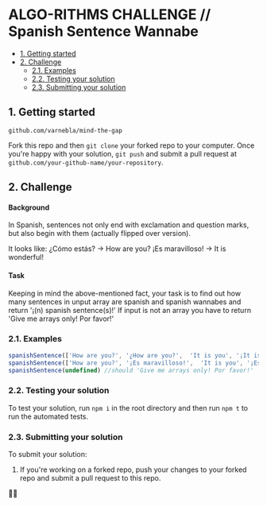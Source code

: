 # ALGO-RITHMS CHALLENGE // Spanish Sentence Wannabe

- [1. Getting started](#1-getting-started)
- [2. Challenge](#2-challenge)
  - [2.1. Examples](#21-examples)
  - [2.2. Testing your solution](#22-testing-your-solution)
  - [2.3. Submitting your solution](#23-submitting-your-solution)

## 1. Getting started
  `github.com/varnebla/mind-the-gap`

Fork this repo and then `git clone` your forked repo to your computer.
Once you're happy with your solution, `git push` and submit a pull request at
`github.com/your-github-name/your-repository`.

## 2. Challenge

#### Background

In Spanish, sentences not only end with exclamation and question marks, but also begin with them (actually flipped over version).

It looks like:
¿Cómo estás?      -> How are you?
¡Es maravilloso!  -> It is wonderful!

#### Task

Keeping in mind the above-mentioned fact, your task is to find out how many sentences in unput array are spanish and spanish wannabes and return '¡(n) spanish sentence(s)!'
If input is not an array you have to return 'Give me arrays only! Por favor!'

### 2.1. Examples

```js
spanishSentence(['How are you?', '¿How are you?',  'It is you', '¡It is you', '¡You are awesome!']) // should return '¡2 spanish sentences here!'
spanishSentence(['How are you?', '¡Es maravilloso!',  'It is you', '¡Es maravilloso!', '¡You are awesome!']) // // should return '¡3 spanish sentences here!'
spanishSentence(undefined) //should 'Give me arrays only! Por favor!'
```

### 2.2. Testing your solution
To test your solution, run `npm i` in the root directory
and then run `npm t` to run the automated tests.

### 2.3. Submitting your solution

To submit your solution:

1. If you're working on a forked repo, push your changes to your forked repo and submit a pull request to this repo.

🤘🎉